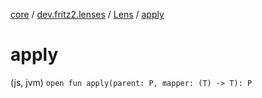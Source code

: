 [core](../../index.md) / [dev.fritz2.lenses](../index.md) / [Lens](index.md) / [apply](./apply.md)

# apply

(js, jvm) `open fun apply(parent: P, mapper: (T) -> T): P`